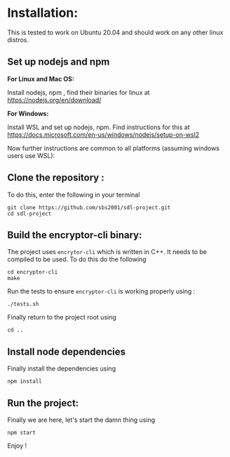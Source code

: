 # Installation:

  

This is tested to work on Ubuntu 20.04 and should work on any other linux distros.

## Set up nodejs and npm
   
**For Linux  and Mac OS:**

Install nodejs, npm , find their binaries for linux at https://nodejs.org/en/download/

**For Windows:**

Install WSL and set up nodejs, npm. Find instructions for this at https://docs.microsoft.com/en-us/windows/nodejs/setup-on-wsl2


Now further instructions are common to all platforms (assuming windows users use WSL): 

## Clone the repository : 

To do this, enter the following in your terminal
```
git clone https://github.com/sbs2001/sdl-project.git
cd sdl-project
```

## Build the encryptor-cli binary: 

The project uses `encrytor-cli` which is written in C++. It needs to be compiled to be used. To do this do the following

```
cd encryptor-cli
make
```
Run the tests to ensure `encryptor-cli` is working properly using :
```
./tests.sh
```

Finally return to the project root using
```
cd .. 
```

## Install node dependencies 

Finally install the dependencies using
```
npm install 
```

## Run the project: 

Finally we are here, let's start the damn thing using
```
npm start 
```
Enjoy !